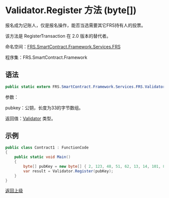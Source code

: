 # Validator.Register 方法 (byte[])

报名成为记账人，仅是报名操作，能否当选需要其它FRS持有人的投票。

该方法是 RegisterTransaction 在 2.0 版本的替代者。

命名空间：[FRS.SmartContract.Framework.Services.FRS](../../FRS.md)

程序集：FRS.SmartContract.Framework

## 语法

```c#
public static extern FRS.SmartContract.Framework.Services.FRS.Validator Register(byte[] pubkey)
```

参数：

pubkey：公钥，长度为33的字节数组。

返回值：[Validator](../Validator.md) 类型。

## 示例

```c#
public class Contract1 : FunctionCode
{
    public static void Main()
    {
        byte[] pubKey = new byte[] { 2, 123, 48, 51, 62, 13, 14, 101, 82, 174, 109, 29, 169, 249, 64, 159, 85, 30, 53, 238, 151, 25, 48, 94, 148, 93, 196, 220, 186, 153, 132, 86, 202 };
        var result = Validator.Register(pubKey);
    }
}
```



[返回上级](../Validator.md)